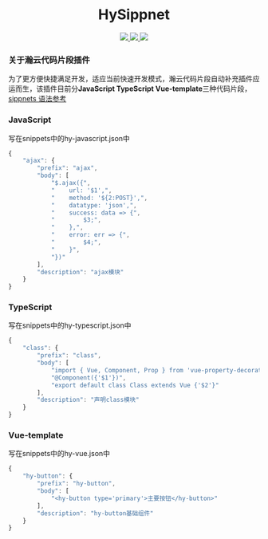 <p>
  <h1 align="center">HySippnet</h1>
</p>

<p align="center">
  <a href="https://marketplace.visualstudio.com/items?itemName=entenity.HySippnet">
    <img src="https://vsmarketplacebadge.apphb.com/version-short/entenity.HySippnet.svg">
  </a>
  <a href="https://marketplace.visualstudio.com/items?itemName=entenity.HySippnet">
    <img src="https://vsmarketplacebadge.apphb.com/installs-short/entenity.HySippnet.svg">
  </a>
  <a href="https://marketplace.visualstudio.com/items?itemName=entenity.HySippnet">
    <img src="https://vsmarketplacebadge.apphb.com/rating-star/entenity.HySippnet.svg">
  </a>
  <br>
</p>

### 关于瀚云代码片段插件

为了更方便快捷满足开发，适应当前快速开发模式，瀚云代码片段自动补充插件应运而生，该插件目前分**JavaScript TypeScript Vue-template**三种代码片段，[sippnets 语法参考](https://code.visualstudio.com/docs/editor/userdefinedsnippets)

### JavaScript

写在snippets中的hy-javascript.json中

```javascript
{
    "ajax": {
        "prefix": "ajax",
        "body": [
            "$.ajax({",
            "    url: '$1',",
            "    method: '${2:POST}',",
            "    datatype: 'json',",
            "    success: data => {",
            "        $3;",
            "    },",
            "    error: err => {",
            "        $4;",
            "    }",
            "})"
        ],
        "description": "ajax模块"
    }
}

```

### TypeScript

写在snippets中的hy-typescript.json中

```javascript
{
    "class": {
        "prefix": "class",
        "body": [
            "import { Vue, Component, Prop } from 'vue-property-decorator'",
            "@Component({'$1'})",
            "export default class Class extends Vue {'$2'}"
        ],
        "description": "声明class模块"
    }
}
```


### Vue-template

写在snippets中的hy-vue.json中

```javascript
{
    "hy-button": {
        "prefix": "hy-button",
        "body": [
            "<hy-button type='primary'>主要按钮</hy-button>"
        ],
        "description": "hy-button基础组件"
    }
}
```

